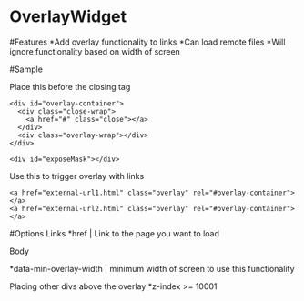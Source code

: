 OverlayWidget
=============

#Features
*Add overlay functionality to links
*Can load remote files
*Will ignore functionality based on width of screen

#Sample

Place this before the closing <body> tag
```
<div id="overlay-container">
  <div class="close-wrap">
  	<a href="#" class="close"></a>
  </div>
  <div class="overlay-wrap"></div>
</div>	

<div id="exposeMask"></div>
```


Use this to trigger overlay with links
```
<a href="external-url1.html" class="overlay" rel="#overlay-container"></a>
<a href="external-url2.html" class="overlay" rel="#overlay-container"></a>
```

#Options
Links
<a href="your_link" class="overlay" rel="#overlay-container"></a>
*href | Link to the page you want to load

Body
<body data-min-overlay-width="900"></body>
*data-min-overlay-width | minimum width of screen to use this functionality

Placing other divs above the overlay
*z-index >= 10001